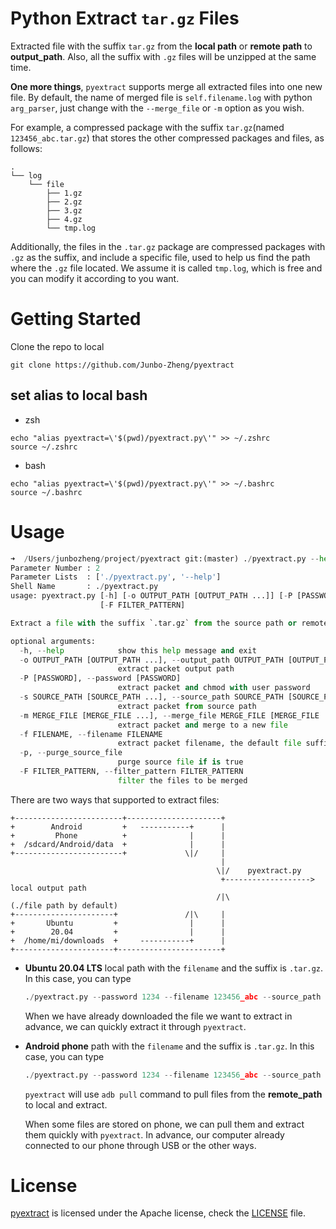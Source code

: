 # Python Extract `tar.gz` Files

Extracted file with the suffix `tar.gz` from the **local path** or **remote path** to **output_path**. Also, all the suffix with `.gz` files will be unzipped at the same time.

**One more things**, `pyextract` supports merge all extracted files into one new file. By default, the name of merged file is `self.filename.log` with python `arg_parser`, just change with the `--merge_file` or `-m` option as you wish.

For example, a compressed package with the suffix `tar.gz`(named `123456_abc.tar.gz`) that stores the other compressed packages and files, as follows:

```Shell
.
└── log
    └── file
        ├── 1.gz
        ├── 2.gz
        ├── 3.gz
        ├── 4.gz
        └── tmp.log
```

Additionally, the files in the `.tar.gz` package are compressed packages with `.gz` as the suffix, and include a specific file, used to help us find the path where the `.gz` file located. We assume it is called `tmp.log`, which is free and you can modify it according to you want.

# Getting Started
Clone the repo to local
```Shell
git clone https://github.com/Junbo-Zheng/pyextract
```
## set alias to local bash
- zsh
```Shell
echo "alias pyextract=\'$(pwd)/pyextract.py\'" >> ~/.zshrc
source ~/.zshrc
```
- bash
```Shell
echo "alias pyextract=\'$(pwd)/pyextract.py\'" >> ~/.bashrc
source ~/.bashrc
```

# Usage

```Python
➜  /Users/junbozheng/project/pyextract git:(master) ./pyextract.py --help
Parameter Number : 2
Parameter Lists  : ['./pyextract.py', '--help']
Shell Name       : ./pyextract.py
usage: pyextract.py [-h] [-o OUTPUT_PATH [OUTPUT_PATH ...]] [-P [PASSWORD]] -s SOURCE_PATH [SOURCE_PATH ...] [-m MERGE_FILE [MERGE_FILE ...]] -f FILENAME [-p]
                    [-F FILTER_PATTERN]

Extract a file with the suffix `.tar.gz` from the source path or remote path and extract to output_path.

optional arguments:
  -h, --help            show this help message and exit
  -o OUTPUT_PATH [OUTPUT_PATH ...], --output_path OUTPUT_PATH [OUTPUT_PATH ...]
                        extract packet output path
  -P [PASSWORD], --password [PASSWORD]
                        extract packet and chmod with user password
  -s SOURCE_PATH [SOURCE_PATH ...], --source_path SOURCE_PATH [SOURCE_PATH ...]
                        extract packet from source path
  -m MERGE_FILE [MERGE_FILE ...], --merge_file MERGE_FILE [MERGE_FILE ...]
                        extract packet and merge to a new file
  -f FILENAME, --filename FILENAME
                        extract packet filename, the default file suffix is .tar.gz, such as: log.tar.gz
  -p, --purge_source_file
                        purge source file if is true
  -F FILTER_PATTERN, --filter_pattern FILTER_PATTERN
                        filter the files to be merged
```

There are two ways that supported to extract files:

```Shell
+------------------------+---------------------+
+        Android         +   -----------+      |
+         Phone          +              |      |
+  /sdcard/Android/data  +              |      |
+------------------------+             \|/     |
                                               |
                                              \|/    pyextract.py
                                               +-------------------> local output path
                                              /|\                  (./file path by default)
+----------------------+               /|\     |
+       Ubuntu         +                |      |
+        20.04         +                |      |
+  /home/mi/downloads  +     -----------+      |
+----------------------+-----------------------+
```

- **Ubuntu 20.04 LTS** local path with the `filename` and the suffix is `.tar.gz`. In this case, you can type

    ```Python
    ./pyextract.py --password 1234 --filename 123456_abc --source_path /Users/junbozheng/test
    ```

    When we have already downloaded the file we want to extract in advance, we can quickly extract it through `pyextract`.

- **Android phone** path with the `filename` and the suffix is `.tar.gz`. In this case, you can type

    ```Python
    ./pyextract.py --password 1234 --filename 123456_abc --source_path phone
    ```

    `pyextract` will use `adb pull` command to pull files from the **remote_path** to local and extract.

    When some files are stored on phone, we can pull them and extract them quickly with `pyextract`. In advance, our computer already connected to our phone through USB or the other ways.

# License

[pyextract](https://github.com/Junbo-Zheng/pyextract) is licensed under the Apache license, check the [LICENSE](./LICENSE) file.
